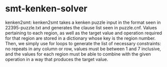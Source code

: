 # smt-kenken-solver

kenken2smt:
kenken2smt takes a kenken puzzle input in the format seen in 22395-puzzle.txt and generates the clause list seen in puzzle.cnf. Values pertaining to each region, as well as the target value and operation required for that region are stored in a dictionary whose key is the region number. Then, we simply use for loops to generate the list of necessary constraints: no repeats in any column or row, values must be between 1 and 7 inclusive, and the values for each region must be able to combine with the given operation in a way that produces the target value.

